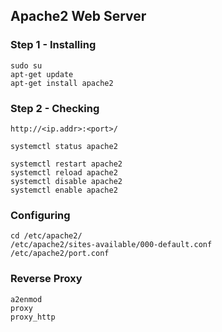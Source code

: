 ## Apache2 Web Server

### Step 1 - Installing
```
sudo su
apt-get update
apt-get install apache2
```

### Step 2 - Checking
```
http://<ip.addr>:<port>/
```
```
systemctl status apache2
```

```
systemctl restart apache2
systemctl reload apache2
systemctl disable apache2
systemctl enable apache2
```
### Configuring
```
cd /etc/apache2/
/etc/apache2/sites-available/000-default.conf
/etc/apache2/port.conf
```

### Reverse Proxy 

```
a2enmod
proxy
proxy_http
```



